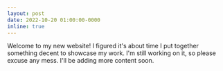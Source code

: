 ```yaml
---
layout: post
date: 2022-10-20 01:00:00-0000
inline: true
---
```


Welcome to my new website! I figured it's about time I put together something decent to showcase my work. I'm still working on it, so please excuse any mess. I'll be adding more content soon.